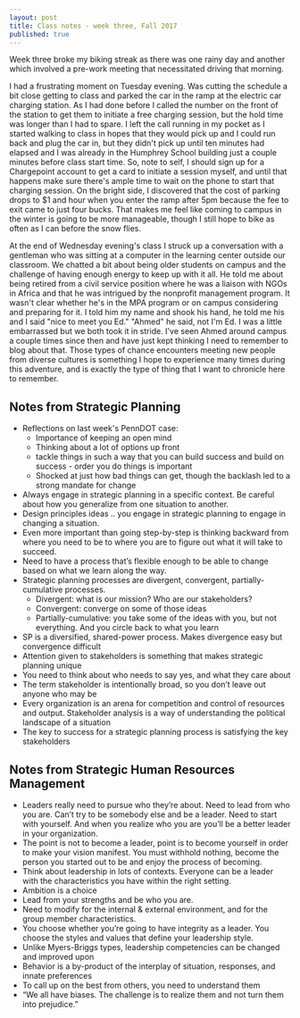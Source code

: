 ```yaml
---
layout: post
title: Class notes - week three, Fall 2017
published: true
---
```

Week three broke my biking streak as there was one rainy day and another which involved a pre-work meeting that necessitated driving that morning.

I had a frustrating moment on Tuesday evening. Was cutting the schedule a bit close getting to class and parked the car in the ramp at the electric car charging station. As I had done before I called the number on the front of the station to get them to initiate a free charging session, but the hold time was longer than I had to spare. I left the call running in my pocket as I started walking to class in hopes that they would pick up and I could run back and plug the car in, but they didn't pick up until ten minutes had elapsed and I was already in the Humphrey School building just a couple minutes before class start time. So, note to self, I should sign up for a Chargepoint account to get a card to initiate a session myself, and until that happens make sure there's ample time to wait on the phone to start that charging session. On the bright side, I discovered that the cost of parking drops to $1 and hour when you enter the ramp after 5pm because the fee to exit came to just four bucks. That makes me feel like coming to campus in the winter is going to be more manageable, though I still hope to bike as often as I can before the snow flies.

At the end of Wednesday evening's class I struck up a conversation with a gentleman who was sitting at a computer in the learning center outside our classroom. We chatted a bit about being older students on campus and the challenge of having enough energy to keep up with it all. He told me about being retired from a civil service position where he was a liaison with NGOs in Africa and that he was intrigued by the nonprofit management program. It wasn't clear whether he's in the MPA program or on campus considering and preparing for it. I told him my name and shook his hand, he told me his and I said "nice to meet you Ed." "Ahmed" he said, not I'm Ed. I was a little embarrassed but we both took it in stride. I've seen Ahmed around campus a couple times since then and have just kept thinking I need to remember to blog about that. Those types of chance encounters meeting new people from diverse cultures is something I hope to experience many times during this adventure, and is exactly the type of thing that I want to chronicle here to remember.

## Notes from Strategic Planning

* Reflections on last week's PennDOT case:
  * Importance of keeping an open mind
  * Thinking about a lot of options up front
  * tackle things in such a way that you can build success and build on success - order you do things is important
  * Shocked at just how bad things can get, though the backlash led to a strong mandate for change
* Always engage in strategic planning in a specific context. Be careful about how you generalize from one situation to another.
* Design principles ideas .. you engage in strategic planning to engage in changing a situation.
* Even more important than going step-by-step is thinking backward from where you need to be to where you are to figure out what it will take to succeed.
* Need to have a process that’s flexible enough to be able to change based on what we learn along the way.
* Strategic planning processes are divergent, convergent, partially-cumulative processes.
  * Divergent: what is our mission? Who are our stakeholders?
  * Convergent: converge on some of those ideas
  * Partially-cumulative: you take some of the ideas with you, but not everything. And you circle back to what you learn
* SP is a diversified, shared-power process. Makes divergence easy but convergence difficult
* Attention given to stakeholders is something that makes strategic planning unique
* You need to think about who needs to say yes, and what they care about
* The term stakeholder is intentionally broad, so you don’t leave out anyone who may be
* Every organization is an arena for competition and control of resources and output. Stakeholder analysis is a way of understanding the political landscape of a situation
* The key to success for a strategic planning process is satisfying the key stakeholders

## Notes from Strategic Human Resources Management

* Leaders really need to pursue who they’re about. Need to lead from who you are. Can’t try to be somebody else and be a leader. Need to start with yourself. And when you realize who you are you’ll be a better leader in your organization.
* The point is not to become a leader, point is to become yourself in order to make your vision manifest. You must withhold nothing, become the person you started out to be and enjoy the process of becoming.
* Think about leadership in lots of contexts. Everyone can be a leader with the characteristics you have within the right setting.
* Ambition is a choice
* Lead from your strengths and be who you are.
* Need to modify for the internal & external environment, and for the group member characteristics.
* You choose whether you’re going to have integrity as a leader. You choose the styles and values that define your leadership style.
* Unlike Myers-Briggs types, leadership competencies can be changed and improved upon
* Behavior is a by-product of the interplay of situation, responses, and innate preferences
* To call up on the best from others, you need to understand them
* “We all have biases. The challenge is to realize them and not turn them into prejudice.”
